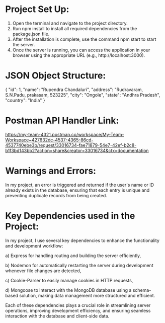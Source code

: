 # Project Set Up:

1. Open the terminal and navigate to the project directory.
2. Run npm install to install all required dependencies from the package.json file.
3. After the installation is complete, use the command npm start to start the server.
4. Once the server is running, you can access the application in your browser using the appropriate URL (e.g., http://localhost:3000).

# JSON Object Structure:

{
"id": 1,
"name": "Rupendra Chandaluri",
"address": "Rudravaram, S.N.Padu, prakasam, 523225",
"city": "Ongole",
"state": "Andhra Pradesh",
"country": "India"
}

# Postman API Handler Link:

https://my-team-4321.postman.co/workspace/My-Team-Workspace~427632dc-4537-4365-86cd-4537740ebe3b/request/33016734-fae71879-54e7-42ef-b2c8-b1f3bd143bb2?action=share&creator=33016734&ctx=documentation

# Warnings and Errors:

In my project, an error is triggered and returned if the user's name or ID already exists in the database, ensuring that each entry is unique and preventing duplicate records from being created.

# Key Dependencies used in the Project:

In my project, I use several key dependencies to enhance the functionality and development workflow:

a) Express for handling routing and building the server efficiently,

b) Nodemon for automatically restarting the server during development whenever file changes are detected,

c) Cookie-Parser to easily manage cookies in HTTP requests,

d) Mongoose to interact with the MongoDB database using a schema-based solution, making data management more structured and efficient.

<!-- a) Express: This is a flexible and lightweight web framework for Node.js, which simplifies the process of setting up routes, middleware, and handling HTTP requests and responses. It serves as the backbone of my server-side application, making it easier to manage the app’s structure and logic.

b) Nodemon: Nodemon is a development tool that automatically monitors changes in my source files and restarts the server whenever it detects any modifications. This eliminates the need to manually stop and start the server during development, greatly improving productivity and reducing development time.

c) Cookie-Parser: This middleware parses cookies attached to client requests, making it simple to read and manipulate cookies in the Express framework. It’s essential for managing user sessions, authentication, and storing small pieces of user information across multiple requests.

d) Mongoose: Mongoose provides a robust and schema-based solution for managing MongoDB databases. It allows me to define models for my data, perform validation, and handle complex queries more easily. It integrates well with Express and ensures data consistency within the MongoDB database, while also offering rich features like middleware, schema types, and population (joining documents). -->

Each of these dependencies plays a crucial role in streamlining server operations, improving development efficiency, and ensuring seamless interaction with the database and client-side data.
